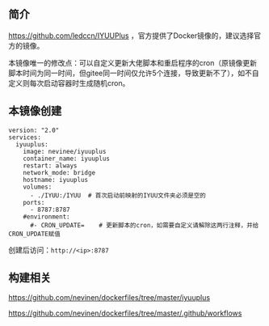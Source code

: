 ## 简介

https://github.com/ledccn/IYUUPlus ，官方提供了Docker镜像的，建议选择官方的镜像。

本镜像唯一的修改点：可以自定义更新大佬脚本和重启程序的cron（原镜像更新脚本时间为同一时间，但gitee同一时间仅允许5个连接，导致更新不了），如不自定义则每次启动容器时生成随机cron。

## 本镜像创建

```
version: "2.0"
services:
  iyuuplus:
    image: nevinee/iyuuplus
    container_name: iyuuplus
    restart: always
    network_mode: bridge
    hostname: iyuuplus
    volumes:
      - ./IYUU:/IYUU  # 首次启动前映射的IYUU文件夹必须是空的
    ports:
      - 8787:8787
    #environment:
      #- CRON_UPDATE=    # 更新脚本的cron，如需要自定义请解除这两行注释，并给CRON_UPDATE赋值
```

创建后访问：`http://<ip>:8787`

## 构建相关

https://github.com/nevinen/dockerfiles/tree/master/iyuuplus

https://github.com/nevinen/dockerfiles/tree/master/.github/workflows